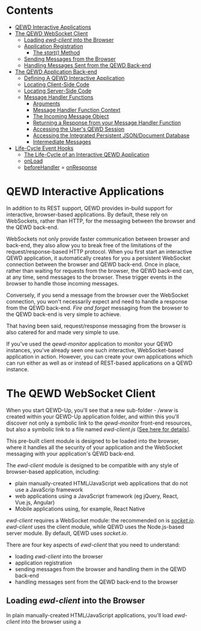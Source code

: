 # Contents

- [QEWD Interactive Applications](#qewd-interactive-applications)
- [The QEWD WebSocket Client](#the-qewd-websocket-client)
  - [Loading *ewd-client* into the Browser](#loading-ewd-client-into-the-browser)
  - [Application Registration](#application-registration)
    - [The *start()* Method](#the-start-method)
  - [Sending Messages from the Browser](#sending-messages-from-the-browser)
  - [Handling Messages Sent from the QEWD Back-end](#handling-messages-sent-from-the-qewd-back-end)
- [The QEWD Application Back-end](#the-qewd-application-back-end)
  - [Defining A QEWD Interactive Application](#defining-a-qewd-interactive-application)
  - [Locating Client-Side Code](#locating-client-side-code)
  - [Locating Server-Side Code](#locating-server-side-code)
  - [Message Handler Functions](#message-handler-functions)
    - [Arguments](#arguments)
    - [Message Handler Function Context](#message-handler-function-context)
    - [The Incoming Message Object](#the-incoming-message-object)
    - [Returning a Response from your Message Handler Function](#returning-a-response-from-your-message-handler-function)
    - [Accessing the User's QEWD Session](#accessing-the-users-qewd-session)
    - [Accessing the Integrated Persistent JSON/Document Database](#accessing-the-integrated-persistent-jsondocument-database)
    - [Intermediate Messages](#intermediate-messages)
- [Life-Cycle Event Hooks](#life-cycle-event-hooks)
  - [The Life-Cycle of an Interactive QEWD Application](#the-life-cycle-of-an-interactive-qewd-application)
  - [onLoad](#onload)
  - [beforeHandler](#beforehandler)
  = [onResponse](#onresponse)


# QEWD Interactive Applications

In addition to its REST support, QEWD provides in-build support for interactive, browser-based applications.  By default, these rely on WebSockets, rather than HTTP, for the messaging between the browser and the QEWD back-end.

WebSockets not only provide faster communication between browser and back-end, they also allow you to break free of the limitations of the request/response-based HTTP protocol.  When you first start an interactive QEWD application, it automatically creates for you a persistent WebSocket connection between the browser and QEWD back-end.  Once in place, rather than waiting for requests from the browser, the QEWD back-end can, at any time, send messages to the browser.  These trigger events in the browser to handle those incoming messages.

Conversely, if you send a message from the browser over the WebSocket connection, you won't necessarily expect and need to handle a response from the QEWD back-end.  *Fire and forget* messaging from the browser to the QEWD back-end is very simple to achieve.

That having been said, request/response messaging from the browser is also catered for and made very simple to use.

If you've used the *qewd-monitor* application to monitor your QEWD instances, you've already seen one such interactive, WebSocket-based application in action.  However, you can create your own applications which can run either as well as or instead of REST-based applications on a QEWD instance.

# The QEWD WebSocket Client

When you start QEWD-Up, you'll see that a new sub-folder - */www* is created within your QEWD-Up application folder, and within this you'll discover not only a symbolic link to the *qewd-monitor* front-end resources, but also a symbolic link to a file named *ewd-client.js* ([See here for details](https://github.com/robtweed/ewd-client)].

This pre-built client module is designed to be loaded into the browser, where it handles all the security of your application and the WebSocket messaging with your application's QEWD back-end.

The *ewd-client* module is designed to be compatible with any style of browser-based application, including:

- plain manually-created HTML/JavaScript web applications that do not use a JavaScrip framework
- web applications using a JavaScript framework (eg jQuery, React, Vue.js, Angular)
- Mobile applications using, for example, React Native

*ewd-client* requires a WebSocket module: the recommended on is [*socket.io*](https://github.com/socketio/socket.io).  *ewd-client* uses the client module, while QEWD uses the Node.js-based server module.  By default, QEWD uses *socket.io*.


There are four key aspects of *ewd-client* that you need to understand:

- loading *ewd-client* into the browser
- application registration
- sending messages from the browser and handling them in the QEWD back-end
- handling messages sent from the QEWD back-end to the browser

## Loading *ewd-client* into the Browser

In plain manually-created HTML/JavaScript applications, you'll load *ewd-client* into the browser using a *<script>* tag, eg:

      <script src="/socket.io/socket.io.js"></script>
      <script src="/ewd-client.js"></script>

**Note:** in the above example, both */socket.io/socket.io.js* and */ewd-client.js* are automatcally available to you on your QEWD-Up instance.


If you're using a framework such as React or Angular, you'll have *bundled* all the JavaScript resources into a single JS file - *ewd-client* and [*socket.io-client*](https://github.com/socketio/socket.io-client) are resources that you must include in your project.  For React applications, it's worth looking at the [*react-qewd*](https://github.com/wdbacker/react-qewd) module that has been created from *ewd-client*.


## Application Registration

Once loaded, the first step is to invoke the *ewd-client* module's *start()* method.  This performs the following steps which are known as *application registration*:

- *ewd-client* attempts to create a persistent WebSocket connection with the QEWD back-end
- one a WebSocket connection is established, *ewd-client* sends a message to the QEWD back-end, specifying the name of the QEWD Application it wants to use
- the QEWD back-end creates a new QEWD Session and returns a response message to the browser containing an opaque QEWD Session token
- *ewd-client* retains the QEWD Session token within its closure, and creates a *send()* method that you will use for all your application messaging
- *ewd-client* emits an *ewd-registered* event, denoting that it is now ready and safe for messages to be exhanged between the browser and QEWD back-end

As part of its security management, on successful registration, *ewd-client* deletes the *socket.io* interface so that it cannot be used by the browser user for any other purpose.  The *ewd-client send()* method, however, retains access to *socket.io*.

Furthermore, because *ewd-client* automatically adds the registered QEWD Session Token to your messages from within its closure, the QEWD back-end will always recognise your messages as requiring handling **only**by the registered application - the browser user cannot manipulate the messages to attempt to access any other QEWD application.

Additionally, as a result of the QEWD Session Token that the *send()* method attaches to all outgoing messages from the browser, those messages are locked to the QEWD Session that was created at registration.


Registration is triggered by invoking *ewd-client's start()* method, so let's now examine how it is used.

### The *start()* Method

The arguments for the *start()* method are as follows:

- **application:** The name of the QEWD Application that will handle messages from the browser
- **$**: (Optional) If you are using jQuery, you should set this to the loaded/imported jQuery library/module
- **io**: Set this to the loaded/imported WebSocket module (eg the instance of *socket.io*)
- **customAjaxFn**: (Optional) Your own custom Ajax handler module if:
  - you want to use Ajax messaging instead of WebSocket messaging; and
  - you don't want to use *ewd-client*'s built-in jQuery-based Ajax messaging function
- **url**: The URL of the back-end QEWD server, eg *http://qewd.example.com:8080*

You can either specify these arguments separately or as properties of a single argument object, eg:

      EWD.start('myQEWDApplication', $, io, null, 'http://qewd.example.com:8080')

or:

      EWD.start({
        application: 'myQEWDApplication',
        $: $,
        io: io,
        url: 'http://qewd.example.com:8080'
      });

The arguments you provide for the *start()* method will depend on your style of application - specifically whether:

- you loaded *ewd-client* into the browser using a *<script>* tag and sourced it from the same origin as the HTML page; or
- *ewd-client* was pre-bundled into the JavaScript (eg React, Angular, React Native)

In the former instance, you do not need to specify the URL - it is implicitly the Origin server.  For example:

    <script src="//ajax.googleapis.com/ajax/libs/jquery/2.2.0/jquery.min.js"></script>
    <script src="/socket.io/socket.io.js"></script>
    <script src="/ewd-client.js"></script>


    EWD.start('myQEWDApplication', $, io)


Note that in the above example, *$*, *io* and *EWD* will have been implicitly created by the libraries loaded in the *<script>* tags.


In the latter instance, you'll need to explicitly specify the *url*, eg:

      import io from 'socket.io-client'
      // import $ from 'jquery'
      import EWD from 'ewd-client'

      EWD.start({
        application: 'myQEWDApplication',
        io: io,
        //$: $,
        url: 'http://qewd.example.com:8080'
      });


**NOTE**: *ewd-client* does not have any explicit dependency on *jQuery*.  Specifying the *$* argument is optional and **ONLY** necessary if:

- you want to use Ajax instead of WebSocket messaging for communication between the browser and your QEWD instance; AND
- you want to use *ewd-client's* built-in *jQuery*-based Ajax handler function.

If you want to use WebSocket messaging (the recommended approach), you **DO NOT** need to specify the *$* argument.

If you want to use Ajax messaging **BUT** you want to use your framework's own Ajax handler, or another one such as that provided by *axios*, then you don't specify the *$* argument but you do define your Ajax handler function using the *customAjaxFn* argument.

The arguments for a *customAjaxFn* are:

- params: an object, created by *ewd-client* containing the message and relevant Ajax properties
- success: *ewd-client*'s success handler function
- fail: *ewd-client*'s fail handler function

For example:


      import axios from 'axios'

      EWD.start({
        application: 'myQEWDApplication',
        io: io,
        url: 'http://qewd.example.com:8080'
        customAjaxFn: function(params, success, fail) {
          let data = JSON.stringify(params.data)
          axios({
            url: params.url,
            method: 'post',
            headers: {
              'Content-Type': params.contentType
            },
            data,
            timeout: params.timeout
          })
            .then(function (response) {
              success(response.data)
            })
            .catch(function (error) {
              if (error.response) {
                success(error.response.data)
              } else {
                fail(error.message || 'unknown ajax error')
              }
            })
        }
      });


### The *ewd-registered* Event

Although usually a rapid process, *ewd-client* registration does take a finite amount of time, and until it has completed it is not safe for the browser to use the *send()* method.  Indeed, the *send()* method does not exist until registration is complete.

It is therefore important that the browser-side logic of your application listens for the *ewd-registered* event before commencing any activity that involves message exchange.

*ewd-client* provides you with an Event Handler function: **EWD.on()** which you should use for this purpose.

In a simple manually-created web application that uses jQuery, we could apply the following logic to controllably start an application:

      $(document).ready(function() {

        EWD.on('ewd-registered', function() {
          // OK the app is now ready for use!
          // commence the application's logic

          // Use EWD.send() to send messages to QEWD back-end

        });

        EWD.start({
          application: 'test-app', 
          io: io
        });

      });


This logic and approach is fairly simple to adapt for use with Angular.js


In applications built using the React framework, it becomes a bit more tricky to ensure that *ewd-client* registration has completed before letting the application rendering to properly take place.  However, you can use the [*react-qewd*](https://github.com/wdbacker/react-qewd) module which does all the hard work for you. 

Here's an example:

      import React from 'react';
      import { render } from 'react-dom';
      import io from 'socket.io-client';
      import { QEWD, QEWDProvider } from 'react-qewd';
      import App from 'myApp';

      let qewd = QEWD({
        application: 'test-app',
        url: 'http://localhost:8080',
        io: io
      });

      function AppContainer(props) {
        return (
          {
            props.qewdProviderState.registered ?
              <App qewd={qewd} />
            :
              <div>Please wait...</div>
          }
        )
      }

      render(
        <QEWDProvider qewd={qewd}>
          <AppContainer />
        </QEWDProvider>,
        document.getElementById('content')
      );


Note how the fully started-up instance of *ewd-client* is passed as a prop to your application:

      <App qewd={qewd} />

From within your application component(s), you can send your messages using *this.props.qewd.send()*


Similarly, for applications that use the Vue.js and Nuxt.js frameworks, you should consider using [*vue.qewd*](https://github.com/wdbacker/vue-qewd)


## Sending Messages from the Browser

Once *ewd-client* has registered your application, you can send messages to the QEWD back-end using its *send()* method.

This method has two arguments:

- **messageObj**: (Mandatory) Object defining the message to send to the QEWD back-end.  This object should be defined using three properties:
  - **type**: the *type* of message you want to define the message as.  Type names are up to you to define and can be any string value
  - **params**: an object containing the parameters you want to speficy for your message.  The content and structure of this object is up to you to define
  - **ajax**: (Optional).  If defined and set to *true*, then the message is sent using Ajax instead of via the QEWD WebSocket connection.  By default, messages are sent via the WebSocket connection.
- **callback**: (Optional) Callback function for handling the response.  This function has a single argument:
  - responseObj: Object containing the response message which has two key properties:
    - type: the type of the original request message
    - message: the response message object which is what you will create in your back-end message handler 

For example:

      var msg = {
        type: 'login',
        params: {
          username: 'rob',
          password: 'secret'
        }
      };
      EWD.send(msg, (responseObj) => {
        console.log('Response was ' + JSON.stringify(responseObj.message));
      });

The example above would send the *login* message as a WebSocket message.

To send it as an Ajax message, simply add *ajax: true* as a property:

      var msg = {
        type: 'login',
        params: {
          username: 'rob',
          password: 'secret'
        },
        ajax: true
      };
      EWD.send(msg, (responseObj) => {
        console.log('Response was ' + JSON.stringify(responseObj.message));
      });


See later for details on how to handle messages in the QEWD Back-end and return responses.


## Handling Messages Sent from the QEWD Back-end

If you send a message as an Ajax message (ie by setting the *ajax* message property to *true*), then you **must** expect a response **and** you will normally handle that response using the *send()* method's callback function as shown in the previous section.

If, however, you're using WebSockets, it's possible for the QEWD Back-end to send messages to the browser at any time, without an initiating request arriving from the browser.

The way to create messages in the QEWD back-end is described later.  

We've already seen in the previous section that if you are sending a WebSocket message from the client that results in a single response message being returned from QEWD, then you can handle the response by using *ewd-client's send()* method's callback function.

However, there are other circumstances where you'll want to handle incoming WebSocket messages from the back-end independently, including:

- QEWD back-end message handlers that return more than one response to an incoming message
- messages independently sent from the QEWD back-end, ie without a triggering request from the browser
- when using a framework such as React, you will often want to handle an incoming response in a Component that is higher up the Component hierarchy, so that handling the response triggers a re-rendering of that part of the sub-tree of Components.

In all three such situations, you should use *ewd-client's on()* event handler method:

      EWD.on(messageType, (messageObject) => {
        // handle the incoming message from the QEWD back-end
      });

If you are using *react-qewd*, you'll probably access it using:

      this.props.qewd.on(message, callback);


The arguments are:

- **messageType**: string value that identifies the type of message being sent from QEWD

- **callback**: Callback function that is triggered on receipt of an incoming message of the specified type.  The incoming message object is provided as its one and only argument.

For example:

      EWD.on('myTestMessage', (messageObj) => {
        console.log('handle incoming message: ' + JSON.stringify(messageObj));
      });

All incoming messages will have a *type* property (which, of course, is used to trigger the *on()* Event Handler function.  The rest of the message structure and content will depend on the QEWD back-end method that generated it.


# The QEWD Application Back-end

The back-end of an interactive QEWD application is defined in your QEWD-Up Application Directory.  Interactive applications are supported in all three QEWD-Up Modes:

- Native Monolith
- Docker Monolith
- Docker MicroServices

In all three cases, a QEWD-Up instance can support as many interactive applications as you like, and you can run interactive applications together with REST applications, or run a QEWD-Up instance with just interactive applications and no REST APIs at all.

In the case of the Docker Monolith mode, the Orchestrator and/or any of the MicroService QEWD Instances can run interactive QEWD applications.  The key proviso is that each QEWD instance that runs an interactive application is exposed via a host port, so that the browser can make a WebSocket connections to that port.


## Defining A QEWD Interactive Application
 
There are two parts to defining an interactive QEWD Application in QEWD-Up:

- creating a home for the browser/client-side code, including its HTML, CSS and JavaScript resources
- defining the QEWD/server-side code, which consists of handler methods for each message type sent from the browser by the client side of the code.

Each of your QEWD applications must be given a unique name - this can be any string value.  This name will be used to identify the application on both the client and server side.

## Locating Client-Side Code

[The earlier section above](#the-qewd-websocket-client) described how to use the *ewd-client* module in your client side code.  Having created that code, where you locate it will depend on whether:

- your QEWD-Up instances are sitting behind a reverse-proxy such as NGINX
- your QEWD Monolith instance or Orchstrator instance is directly exposed to the external users; or

### Proxied Set=up

If you are using a reverse-proxy such as NGINX, then your client-side resources should be placed in the NGINX Web Server root path, eg:

      /usr/share/nginx/html/myQEWDApplication

NGINX will then need to be configured to act as a proxy to your QEWD instance(s).  [Documented separately](#link-here)

### Directly-exposed Set-up

If your QEWD instance is acting directly as the externally-facing web server, you should place the QEWD Application code in the appropriate */www* sub-folder within your QEWD-Up application folder.

If you've previously started your QEWD-Up instance(s), you'll find a */www* subfolder already present.  If not, just create it and add your application code.  QEWD-Up will add its additional files to it when you next start it up.

For example, for an interactive QEWD Application named *myQEWDApplication*:


### Monolith

        ~/dockerExample
            |
            |_ configuration
            |            |
            |            |_ config.json
            |
            |_ www
            |    |
            |    |_ myQEWDApplication
            |            |
            |            |_ index.html
            |            |
            |            |_ app.js etc....
            |


### MicroService: Orchestrator

        ~/microserviceExample
            |
            |_ configuration
            |
            |_ orchestrator
            |    |
            |    |_ www
            |        |
            |        |_ myQEWDApplication
            |            |
            |            |_ index.html
            |            |
            |            |_ app.js etc....


### MicroService: Other MicroService

        ~/microserviceExample
            |
            |_ configuration
            |
            |_ login_service
            |    |
            |    |_ www
            |        |
            |        |_ myQEWDApplication
            |            |
            |            |_ index.html
            |            |
            |            |_ app.js etc....



When you start up the QEWD-Up instance, you'll see that symbolic links to additional files and folders are automatically added to the */www* folders by QEWD-Up, eg:


        ~/dockerExample
            |
            |_ configuration
            |            |
            |            |_ config.json
            |
            |_ www
            |    |
            |    |_ ewd-Client.js
            |    |
            |    |_ myQEWDApplication
            |    |       |
            |    |       |_ index.html
            |    |       |
            |    |       |_ app.js etc....
            |    |
            |    |_ qewd-monitor
            |    |       |
            |    |       |_ index.html
            |    |       |
            |    |       |_ bundle.js etc....


Please leave these additional generated links/files untouched.


## Locating Server-Side Code

The way in which you define the server-side code of a QEWD Interactive application is very similar to how QEWD-Up REST APIs are defined.

[You've seen earlier](#sending-messages-from-the-browser) how messages sent from the browser specify its *type*.  The server-side of a QEWD Interactive application consists mainly of *message handler functions*: functions you write that specify how each of these message types is to be handled.  What a *message handler function* does is completely up to you, provided:

- the function signature, in terms of its arguments, meets the QEWD requirements
- you use the methods provided to return any response messages and signal completion of your handler's logic

The first step is to create a sub-folder named *qewd-apps* in your QEWD-Up directory for your QEWD Interactive applications.  The location of this sub-folder depends on the mode of QEWD-Up application you're using.

### Monolith

        ~/dockerExample
            |
            |_ configuration
            |            |
            |            |_ config.json
            |
            |_ qewd-apps
            |    



### MicroService: Orchestrator

        ~/microserviceExample
            |
            |_ configuration
            |
            |_ orchestrator
            |    |
            |    |_ qewd-apps



### MicroService: Other MicroService

        ~/microserviceExample
            |
            |_ configuration
            |
            |_ login_service
            |    |
            |    |_ qewd-apps



Within the *qewd-apps* folder, you create a sub-folder for each application you want to make available.  The sub-folder name must match the name of the application.  For example, if you wanted to define an application with a name of *myQEWDApplication*:

### Monolith

        ~/dockerExample
            |
            |_ configuration
            |            |
            |            |_ config.json
            |
            |_ qewd-apps
            |       |
            |       |_ myQEWDApplication



### MicroService: Orchestrator

        ~/microserviceExample
            |
            |_ configuration
            |
            |_ orchestrator
            |    |
            |    |_ qewd-apps
            |       |
            |       |_ myQEWDApplication



### MicroService: Other MicroService

        ~/microserviceExample
            |
            |_ configuration
            |
            |_ login_service
            |    |
            |    |_ qewd-apps
            |       |
            |       |_ myQEWDApplication


You can now define the *message handler functions* that your application will require.  Create a sub-folder for each one, using the message *type* as the sub-folder name, and then, within that sub-folder, create the function as a module file named *index.js*

For example, for a message type of *login*:

        ~/microserviceExample
            |
            |_ configuration
            |
            |_ login_service
            |    |
            |    |_ qewd-apps
            |    |  |
            |    |  |_ myQEWDApplication
            |    |  |         |           
            |    |  |         |_ login
            |    |  |         |     |
            |    |  |         |     |- index.js



## Message Handler Functions

Each Message Handler Function *index.js* file must export a function with the following signature:

      module.exports = function(messageObj, session, send, finished) {
      };


### Arguments

The arguments of a *message handler function* are:

- **messageObj**: The incoming message object, which will be identical to the object you sent from the browser using the [*ewd-client's send()*](#sending-messages-from-the-browser) method
- **session**: The QEWD Session for the incoming message instance.  QEWD uses the session token that was included in the message by the *ewd-client* module to automatically link your handler function to the user's QEWD Session
- **send**: a function provided by QEWD that you can use to send *intermediate* messages to the browser (see later)
- **finished**: a function provided by QEWD that you must use to return your handler's primary response (if any) and with which you signal to QEWD that you have finished using its Worker process (so that it can be returned to QEWD's available pool).

### Message Handler Function Context

The *this* object within your *message handler function* is the QEWD context which provides you access to, for example:

- **this.db.use**: the function to use to instantiate a *document node object*, which is how you access the integrated persistent JSON / document database
- **this.userDefined**: an object containing your QEWD configuration options *and* any custom properties that you defined at startup

### The Incoming Message Object

The first argument of a *message handler function* provides access to the incoming message object.  For example, suppose you used the *ewd-client's send()* method to send the following message from the browser:

      var msg = {
        type: 'login',
        params: {
          username: 'rob',
          password: 'secret'
        }
      };
      EWD.send(msg, (responseObj) => {
        // handle the reseponse returned by the QEWD message handler function
      });

You would handle this using a *message handler function* within a folder named *login*, and the *messageObj* argument would contain an exact copy of the message object you sent, ie:

      {
        type: 'login',
        params: {
          username: 'rob',
          password: 'secret'
        }
      }

So, your message handler logic for this example might look like this:

      module.exports = function(messageObj, session, send, finished) {
        var username = messageObj.params.username;
        var password = messageObj.params.password;
        // perform the appropriate logic to confirm the validity of the username and password
      };


### Returning a Response from your Message Handler Function

You return a response from your *message handler function* using the *finished()* method which has a single argument: *responseObject*.

The structure and content of the response object is up to you, but to return an error response, you should use the reserved response object structure:

      {error: error_message_text}

For example, extending the above example:

      module.exports = function(messageObj, session, send, finished) {
        var username = messageObj.params.username;
        var password = messageObj.params.password;
        // simple hard-coded validation by way of example:
        if (username !== 'rob' && password !== 'secret') {
          return finished({error: 'Invalid login attempt'});
        }
        finished({ok: true});
      };

The response object that you specify in your *finished()* method will be returned to the *ewd-client*, and will be contained in the *message* property of the response it receives.  So, for example, taking the *ewd-client* example we used above:

#### Successful login attempt

      var msg = {
        type: 'login',
        params: {
          username: 'rob',
          password: 'secret'
        }
      };
      EWD.send(msg, (responseObj) => {
        console.log('Response was ' + JSON.stringify(responseObj.message));
        // responseObj.message.ok = true
      });

#### Unsuccessful login attempt

      var msg = {
        type: 'login',
        params: {
          username: 'xxx',
          password: 'yyyyyy'
        }
      };
      EWD.send(msg, (responseObj) => {
        console.log('Response was ' + JSON.stringify(responseObj.message));
        // responseObj.message.error = 'Invalid login attempt'
      });

**IMPORTANT**: You must **ALWAYS** terminate your *message handler function*'s logic by invoking the *finished()* function.  Failure to do so will mean that the QEWD Worker process that invokes your *message handler function* will never be released back to QEWD's worker pool.  If a number of such message types are handled, you'll quickly run out of available Worker processes and QEWD will queue up subsequent messages until you manually force down the Worker processes using the *qewd-monitor* application or you restart QEWD (which will result in the loss of queued messages).

If your *message handler function* includes asynchronous logic, then you must make sure you invoke the *finished()* method from within the asynchronous logic's callback.  For example:

      module.exports = function(messageObj, session, send, finished) {
        setTimeout(() => {
          finished({ok: true});
        }, 5000);
      };

In the example above, the QEWD Worker process will not be released until after 5 seconds, when the *setTimeout* has triggered.


**NOTE**: If you are using WebSockets for your application message transport, you do not have to return a response.  You still **MUST** use the *finished()* function to signal that you have completed your *message handler function's* logic, but simply don't provide an argument, eg:

      module.exports = function(messageObj, session, send, finished) {
        //.. process the incoming message
        finished();
      };

No response will be returned to the browser in this situation.


### Accessing the User's QEWD Session

You can use the QEWD Session to save and retrieve user-specific information that you want to exist for the duration of the user's session.  

A user's session starts when they load your applications's client-side resources into their browser and your code invoked the *ewd-client's start()* method.

In most situations, a user's session stops when it times out, through lack of activity.  By default a user session will expire after 5 minutes: this initial timeout value is set when *ewd-client* first registers the application.

You can reset the session timeout value from within any of your *message handler functions*.  For most applications that require a user authentication/login step, your *login message handler function* will be the normal place to do this.

The QEWD Session object is a *Document Node Object* (ie it is implemented using the integrated persistent JSON / document database), and is made available you via the 2nd argument of your *message handler function*.  It has a number of reserved properties and methods that you may use, but you can create and maintain your own custom information within its *data* property.

[See here for detailed documentation about the QEWD Session Object](#not-yet-documented).

Here's an example demonstrating typical use of the QEWD Session.

      module.exports = function(messageObj, session, send, finished) {
        var username = messageObj.params.username;
        var password = messageObj.params.password;
        // simple hard-coded validation by way of example:
        if (username !== 'rob' && password !== 'secret') {
          return finished({error: 'Invalid login attempt'});
        }

        // valid login, so flag the user's session as authenticated
        // and reset and update the session timeout

        session.authenticated = true;
        session.timeout = 3600; // 1 hour inactivity timeout
        session.updateExpiry(); // apply the new timeout immediately

        session.data.$('username').value = username; // add username to session

        finished({ok: true});
      };


Your other *message handler functions* can check the *session.authenticated* property to confirm that the user has logged in - you'll want to prevent unauthorised access by users who have not logged in!  They can also make use of or update the user's session information.  For example:


      module.exports = function(messageObj, session, send, finished) {
        if (!session.authenticated) {
          return finished({error: 'You have not logged in'});
        }
        // get the user's username with which they logged in:

        var username = session.data.$('username').value;

        // save some information that you sent from the browser into the user's session

        session.data.$('myNewInfo').setDocument(messageObj.params.newInfo);

        // return the username back to the browser

        finished({username: username});
      };


### Accessing the Integrated Persistent JSON/Document Database

You can access QEWD's integrated Persistent JSON Database from within your *message handler functions* and make use of it for whatever purposes you require.  The key first step is to use the *this.db.use()* function to instantiate what is known as a *Document Node Object*.  For example:

      // create a Document Node Object that references the topmost node - a physical Global
      var userDoc = this.db.use('Users');

      // then create a Document Node Object that references the former's 'administrator' child node

      var adminDoc = userDoc.$('admininstrators');


The latter Document Node Object could alternatively be created in one step:

      var adminDoc = this.db.use('Users', 'administrators');

From this point on, you can use and apply all the methods and techniques described in the training presentation slide decks listed below:

#### Introduction to Global Storage Databases

- [Modelling NoSQL Databases using Global Storage](https://www.slideshare.net/robtweed/ewd-3-training-course-part-18-modelling-nosql-databases-using-global-storage)
- [Basic Access to a Global Storage Database from JavaScript: the cache.node APIs](https://www.slideshare.net/robtweed/ewd-3-training-course-part-19-the-cachenode-apis)

#### JavaScript Abstraction of Global Storage

- [The DocumentNode Object](https://www.slideshare.net/robtweed/ewd-3-training-course-part-20-the-documentnode-object)
- [Persistent JavaScript Objects](https://www.slideshare.net/robtweed/ewd-3-training-course-part-21-persistent-javascript-objects)
- [Traversing Documents](https://www.slideshare.net/robtweed/ewd-3-training-course-part-22-traversing-documents-using-documentnode-objects)
- [Traversing a Range of Nodes](https://www.slideshare.net/robtweed/ewd-3-training-course-part-23-traversing-a-range-using-documentnode-objects)
- [Traversing a Document's Leaf Nodes](https://www.slideshare.net/robtweed/ewd-3-training-course-part-24-traversing-a-documents-leaf-nodes)
- [Global Storage as a Document Database](https://www.slideshare.net/robtweed/ewd-3-training-course-part-25-document-database-capabilities)
- [Event-Driven Indexing](https://www.slideshare.net/robtweed/ewd-3-training-course-part-26-eventdriven-indexing)

#### QEWD's Session Storage

In the previous section you saw examples of how to use the QEWD Session which makes use of this same JSON Database.  The user-defined custom storage part of the QEWD session is exposed as a *Document Node Object*, allowing, once again, all the above techniques and methods to be applied to your custom Session storage.  

[The QEWD Session is described in more detail here](https://www.slideshare.net/robtweed/ewd-3-training-course-part-27-the-ewd-3-session)


### Intermediate Messages

If you are using WebSocket messaging for your QEWD Interactive application, you are not limited to a single response message being returned from your *message handler function*.  QEWD provides your *message handler functions* with a function - *send()* - that allows you to send additional messages, known as *intermediate messages* from your handler function before you signal its completion with the *finished()* method.

Unlike the *finished()* method that can only be invoked once from within your *message handler function*, you can invoke the *send()* method as many times as you like.

The *send()* method takes a single argument: *messageObject*.  The content and structure of this object is up to you, but it **MUST** contain one reserved property: *type*.  The value of *type* is up to you to define and is a string value.  It's a good idea to use a different *type* than the one for the message your handler function is dealing with - this ensures that your client/browser-side *ewd-client* response handler doesn't get confused.

Here's an example of a *message handler function*, let's say for a mesage of type *intermediateTest*, that generates an intermediate and final response message provided the user is logged in:


      module.exports = function(messageObj, session, send, finished) {
        if (!session.authenticated) {
          return finished({error: 'You have not logged in'});
        }

        send({
          type: 'info',
          foo: 'bar'
        });

        //... etc

        finished({ok: true});
      };


The associated browser/client-side logic might look like this:


      EWD.on('info', (responseObj) => {
        // this will handle the intermediate message
        // responseObj will contain {"type": "info", "foo": "bar"}
      });

      var msg = {
        type: 'intermediateTest'
      };
      EWD.send(msg, (responseObj) => {
        // this will handle the response (or error) from the message handler function's finished() function
      }


In theory, you could create a *message handler function* that sent a series of intermediate messages using a timed event (eg using *setInterval*), but it would be a bad idea to do so - it would mean that the QEWD Worker process handling the *message handler function* would be tied up and not released back to the QEWD Available Worker Pool for the entire duration of the timed events.  See later for alternative techniques for this kind of scenario that avoid tying up a Worker process for long periods of time.


# Life-Cycle Event Hooks

For many interactive QEWD Applications, the functionality provided by the *ewd-client* front-end module and your back end *message handler functions* will be sufficient for your needs.  However, QEWD-Up provides additional advanced techniques for customising, automating and/or simplifying your applications.  These take the form of *Life-Cycle Event Hooks* that allow you to define logic that gets invoked at various stages of the server-side processing of your applications' messages.

In order to make best use of these Life-Cycle Event Hooks, you need to fully understand the complete life-cycle of a QEWD Application and its handling of messages.

## The Life-Cycle of an Interactive QEWD Application

1. The Life-Cycle starts when an instance of the *ewd-client* module registers an application.  This has been [explained in detail earlier](#application-registration).  In summary:
  - the *ewd-client's start()* method sends to the QEWD back-end an *ewd-register* message that identifies the application name;
  - on receipt of this message, the QEWD back-end starts a user QEWD Session, generates a random Uid-formatted token as a pointer to that Session, saves the application name in the Session, and returns the token to in the response that is returned to the browser;
  - on receipt of this response, *ewd-client* saves the token and creates the *send()* method that will provide the means by which subsequent user/application messages are sent to the QEWD back-end

2. A message is sent from a browser using the *ewd-client's send()* method.  The *send()* method always automatically adds the QEWD Session token to the message behind the scenes.

3. The message is received by the QEWD back-end, queued and dispatched to an available Worker process

4. The QEWD Worker process performs a number of initial tests:
  - does the message include a token?  If not, an error message is returned immediately to the browser, the message is discarded without any further processing and the Worker process returned to QEWD's Available Worker Pool
  - does the token exist as a pointer to a QEWD Session, and, if so, has that QEWD Session not yet expired?  If it fails either of these tests, an error message is returned immediately to the browser, the message is discarded without any further processing and the Worker process returned to QEWD's Available Worker Pool

5. The token is used to access the user's Session, from which it can identify the application to which this message applies.  Note that *ewd-client* deliberately does not send a property that explicitly identifies the application: this prevents malicious attempts by a user to access a different application from the one they have been registered to use.  The application is implicitly defined via the QEWD Session token.

6. The Worker process checks to see whether the *application handler module* that handles messages for this application has been loaded.  When the QEWD-Up instance was started, it created this *application handler module* automatically from the set of *message handler function* modules that you had defined for the application.  If the *application handler module* hasn't yet been loaded into the QEWD Worker process, this is now done.  However, if the QEWD Worker process to which the message has been dispatched had previously handled a message for this application (for **any** browser user), the *application handler module* will already be loaded and ready for re-use.  Step 6 therefore only occurs once per named application in any one QEWD Worker Process.

7. The Worker process checks to see whether the incoming message object includes a *type* property.  If not, an error message is returned immediately to the browser, the message is discarded without any further processing and the Worker process returned to QEWD's Available Worker Pool

8. QEWD checks to see whether a *message handler function* has been defined within the *application handler module* for the specified message *type* in the incoming message.  If not, an error message is returned immediately to the browser, the message is discarded without any further processing and the Worker process returned to QEWD's Available Worker Pool

9. QEWD can now invoke your *message handler function*.  As described earlier, your function will use the *finished()* method to signal completion of your handler logic and, optionally, to define a response message object.

10. The expiry time of the user's QEWD session is updated, by adding the current time to the session timeout value.

11. If your *message handler function* defined a response message object as an argument of the *finished() method*, it is passed from the QEWD Worker Process to QEWD's Master process.  The Worker Process is returned to the QEWD Available Pool.

12. If you had created a response object in your *message handler function*, QEWD's Master Process sends it to the browser.

13. *ewd-client* handles the response object within the browser, either via the *send()* method's callback function, or via a *type*-specific *EWD.on()* event handler.


Within this Life-Cycle, there are three points at which you can intercept the process and customise/augment the processing.  This is done via the three Life-Cycle Event Hooks that you have available:

- **onLoad**: triggered during step 6 above, when a QEWD Worker process first loads the *application handler module* for the application to which an incoming message belongs.  This is a fairly specialised event hook, but can be useful for augmenting the context environment for all of an application's *message handler functions*.

- **beforeHandler**: triggered at step 9 above, within the QEWD Worker process.  This hoow is applied to *all* of the messages for a specific QEWD application, **before** they are handled by their appropriate *message handler function*.  A typical use for this hook is to carry out some processing that should apply to all, if not most, of an application's message *types*: for example, ensuring that the user has been authenticated before allowing the *type*-specific *message handler function* to be invoked, and returning an error response if not.

- **onResponse**: triggered between steps 11 and 12 above, and invoked on the QEWD Master process when it receives the response object returned by the *message handler function's finished()* method, but before it sends it to the browser.  This event hook is message *type*-specific.  A typical use of this hook is to trigger one or more further messages to be generated on the QEWD back-end that perform other tasks in the background, whilst the primary response is returned to the browser.  This hook can therefore be used to prevent QEWD Worker Processes being unnecessarily tied up.

Each of these Life-Cycle Event Hooks are described in more detail below:

## onLoad

### Location

Create a file named *onLoad.js* within your Interactive QEWD Application sub-folder.  Note: the file name is case-sensitive.

For example:

#### Monolith

        ~/dockerExample
            |
            |_ configuration
            |            |
            |            |_ config.json
            |
            |_ qewd-apps
            |       |
            |       |_ myQEWDApplication
            |       |            |
            |       |            |_ onLoad.js


#### MicroService: Other MicroService

        ~/microserviceExample
            |
            |_ configuration
            |
            |_ login_service
            |    |
            |    |_ qewd-apps
            |    |  |
            |    |  |_ myQEWDApplication
            |    |  |           |
            |    |  |           |_ onLoad.js


### Signature

The *onLoad.js* file must export a function with the following signature:

      module.exports = function(application) {
        // perform your onLoad logic
      };


### Arguments

- **application**: the name of the application to which the incoming message belongs.  This can be usefully used to distinguish application-specific *this* context augmentation.

### Context

The *this* object within your *onLoad* event hook method is the QEWD object.  You therefore have access to the integrated persistent JSON database and all the QEWD configuration information.

### Example Use

Each of your *message handler functions* can *require()* any additional Node.js modules that you want to make use of in your processing logic.  However, if all, or most, of your *message handler functions* are going to use the same module(s), you can use the *onLoad* event hook to load the module(s) and augment *this* with them.  For example:

      module.exports = function(application) {
        if (!this.myModules) {
          this.myModules = {};
        }
        this.myModules[application] = {
          moment: require('moment')
        };
      };

Any/all of your *message handler functions* could then make use of the *moment* module without having to explicity *require()* it, since they also have the same *this* context, for example:

      module.exports = function(messageObj, session, send, finished) {

        var moment = this.myModules[session.application].moment;

        //...etc
      };


## beforeHandler

### Location

Create a file named *beforeHandler.js* within your Interactive QEWD Application sub-folder.  Note: the file name is case-sensitive.

For example:

#### Monolith

        ~/dockerExample
            |
            |_ configuration
            |            |
            |            |_ config.json
            |
            |_ qewd-apps
            |       |
            |       |_ myQEWDApplication
            |       |            |
            |       |            |_ beforeHandler.js


#### MicroService: Other MicroService

        ~/microserviceExample
            |
            |_ configuration
            |
            |_ login_service
            |    |
            |    |_ qewd-apps
            |    |  |
            |    |  |_ myQEWDApplication
            |    |  |           |
            |    |  |           |_ beforeHandler.js


### Signature

The *beforeHandler.js* file must export a function with the following signature:

      module.exports = function(messageObj, session, send, finished) {
        // perform your beforeHandler logic
      };


### Arguments

The arguments of the *beforeHandler* hook function are the same as your *message handler function*:

- **messageObj**: The incoming message object, which will be identical to the object you sent from the browser using the [*ewd-client's send()*](#sending-messages-from-the-browser) method
- **session**: The QEWD Session for the incoming message instance.  QEWD uses the session token that was included in the message by the *ewd-client* module to automatically link your handler function to the user's QEWD Session
- **send**: a function provided by QEWD that you can use to send *intermediate* messages to the browser
- **finished**: a function provided by QEWD that you must use to return a response from your *beforeHandler*(if any) and with which you signal to QEWD that you have finished using the Worker process (so that it can be returned to QEWD's available pool).

### returnValue

If the *beforeHandler* function simply returns (ie returns a *null* returnValue), then your *message handler function* will be triggered.  In this circumstance you **must not** invoke the *finished()* function within the *beforeHandler*.

If the *beforeHandler* function returns *false*, then your *message handler function* will **not** be invoked.  In this circumstance you **must** invoke the *finished()* function within the *beforeHandler* before *return*ing.

See the example below.


### Context

The *this* object within your *beforeHandler* event hook method is the QEWD object.  You therefore have access to the integrated persistent JSON database and all the QEWD configuration information.

### Example Use

You will typically use the *beforeHandler* to check whether or not the user that sent the incoming message was autheticated or not, and therefore whether or not they can invoke your *message handler function*.

You'll want certain incoming message types, eg a *login* message with which a user is authenticated, to bypass the *beforeHandler* tests.

For example:

      module.exports = function(messageObj, session, send, finished) {

        // bypass authentication test for login messages:

        if (messageObj.type === 'login') return;

        // for all other messages, check if user is already authenticated:

        if (!session.authenticated) {

          // if not return an error message and release the Worker process:

          finished({error: 'User MUST be authenticated'});

          // bypass the handler function for this message type:

          return false;
        }
      };



## onResponse

### Location

Create a file named *onResponse.js* within the sub-folder for the message type too which this hook will apply, ie alongside the *index.js* file containing the *message handler function*.  Note: the file name is case-sensitive.

For example:

#### Monolith

        ~/dockerExample
            |
            |_ configuration
            |            |
            |            |_ config.json
            |
            |_ qewd-apps
            |       |
            |       |_ myQEWDApplication
            |       |            |
            |       |            |_ getStats
            |       |            |       |
            |       |            |       |_index.js
            |       |            |       |
            |       |            |       |_onResponse.js



#### MicroService: Other MicroService

        ~/microserviceExample
            |
            |_ configuration
            |
            |_ login_service
            |    |
            |    |_ qewd-apps
            |    |    |
            |    |    |_ myQEWDApplication
            |    |    |            |
            |    |    |            |_ getStats
            |    |    |            |       |
            |    |    |            |       |_index.js
            |    |    |            |       |
            |    |    |            |       |_onResponse.js


### Signature

The *onResponse.js* file must export a function with the following signature:

      module.exports = function(messageObj, send) {
        // perform your onResponse logic
      };


### Arguments

The arguments of the *onResponse* hook function are:

- **messageObj**: The message object returned from the *finished()* function within your *message handler function* (or *beforeHandler* function)
- **send**: a function provided by QEWD that you can use to return a message object to the browser.


### Context

The *this* object within your *onResponse* event hook method is the QEWD object, as instantiated on the Master process.  

**NOTE*: The *onResponse* function is invoked on the QEWD Master Process which **does not** have access to either the user's QEWD Session or the integrated JSON database.

### Best Practice

Because the *onResponse* function is invoked on the QEWD Master Process, you should avoid performing any CPU-intensive or long-running processing.  Otherwise you risk causing performance problems for all other users.

Such activity, if necessary, should be conducted, instead, in a QEWD Worker Process.  To do this, use the *this.handleMessage()* function.  This will place a new message object onto the QEWD queue.  QEWD will then dispatch it to the first available Worker process for handling.  You will need to define a *message handler function* for the *type* you assign to your new message.  Its response will be handled within the callback function of *this.handleMessage()*.  See the example below.

If you want to perform this kind of action, you'll need to have access to the token that was sent with the original incoming message and put it into the new message that you dispatch to a Worker Process via *this.handleMessage()*.  The simplest way to do this is to return *session.token* as one of the response properties of your *message handler function*.


### Example Use

Typically you'll use the *onResponse* hook to trigger some background activity whilst returning a message back to the browser.

For example, here's the *message handler function* for the original incoming message of type *getInfo*:

      
      module.exports = function(messageObj, session, send, finished) {
        finished({
          username: session.data.$('username').value,
          token: session.token
        });
      };


This response will be intercepted on the QEWD Master Process by the *onResponse* hook for the *getInfo* message type:


      module.exports = function(message, send) {

        // get hold of the QEWD Session token and remove it from the message object

        var token = message.token;
        delete message.token;

        // return the message to the browser:

        send(message);

        // construct a new message of type getStats, and add the Session token:

        var msgObj = {
          type: 'getStats',
          token: token        
        };

        // place it on the QEWD queue for processing
        //  it will be sent to a Worker process and the 'getStats' handler function
        //  will be used to process it

        this.handleMessage(msgObj, function(responseObj) {

          // responseObj will be the response from the 'getStats' handler function

          // send the 'getStats' response to the browser
          send(responseObj);
        });
      };


We'll need to define a *message handler function* for this new *getStats* message *type*.  For example:

      module.exports = function(messageObj, session, send, finished) {

        // because we sent back the token, we can access the user's session again

        finished({
          stats: session.data.$('stats').getDocument()
        });
      };

Note that the response from the *finished()* function of this *getStats* handler will not be automatically returned to the browser, but instead it will be picked up by the callback function of the *this.handleMessage()* function in the *onResponse* hook above.

From this relatively trivial example, you can probably see that you can potentially chain together complex sequences of events and messages.  By using WebSockets, QEWD allows you to send the results from the server as separate messages as they are obtained, rather than waiting until a composite set of values is collated, which is what would have to be done if you were using HTTP-based messaging (eg REST or Ajax).

